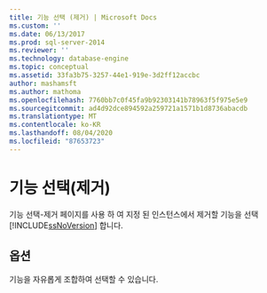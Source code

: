```yaml
---
title: 기능 선택 (제거) | Microsoft Docs
ms.custom: ''
ms.date: 06/13/2017
ms.prod: sql-server-2014
ms.reviewer: ''
ms.technology: database-engine
ms.topic: conceptual
ms.assetid: 33fa3b75-3257-44e1-919e-3d2ff12accbc
author: mashamsft
ms.author: mathoma
ms.openlocfilehash: 7760bb7c0f45fa9b92303141b78963f5f975e5e9
ms.sourcegitcommit: ad4d92dce894592a259721a1571b1d8736abacdb
ms.translationtype: MT
ms.contentlocale: ko-KR
ms.lasthandoff: 08/04/2020
ms.locfileid: "87653723"
---
```

# <a name="feature-selection-uninstall"></a>기능 선택(제거)
  기능 선택-제거 페이지를 사용 하 여 지정 된 인스턴스에서 제거할 기능을 선택 [!INCLUDE[ssNoVersion](../../includes/ssnoversion-md.md)] 합니다.  
  
## <a name="options"></a>옵션  
 기능을 자유롭게 조합하여 선택할 수 있습니다.  
  
  
